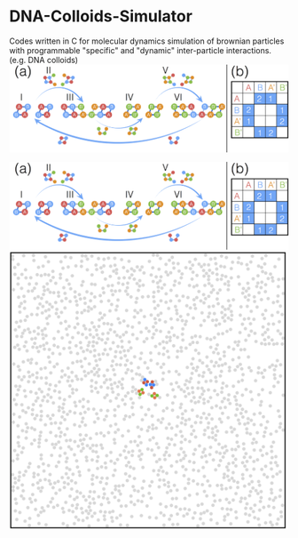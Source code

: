 # DNA-Colloids-Simulator
Codes written in C for molecular dynamics simulation of brownian particles with programmable "specific" and "dynamic" inter-particle interactions. (e.g. DNA colloids)
![](/Figure1.png)

<img src="https://github.com/hidetana18/DNA-Colloids-Simulator/blob/master/Figure1.png" width="700">
<img src="https://github.com/hidetana18/DNA-Colloids-Simulator/blob/master/GIF.gif" width="500">
